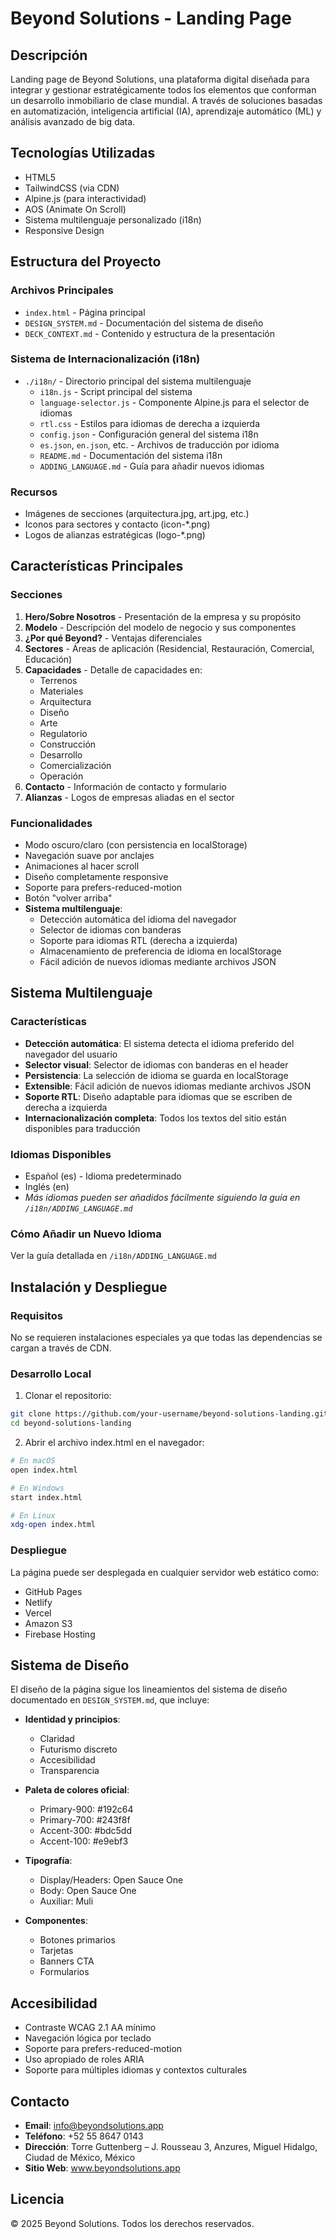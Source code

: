 # Beyond Solutions - Landing Page

## Descripción
Landing page de Beyond Solutions, una plataforma digital diseñada para integrar y gestionar estratégicamente todos los elementos que conforman un desarrollo inmobiliario de clase mundial. A través de soluciones basadas en automatización, inteligencia artificial (IA), aprendizaje automático (ML) y análisis avanzado de big data.

## Tecnologías Utilizadas
- HTML5
- TailwindCSS (via CDN)
- Alpine.js (para interactividad)
- AOS (Animate On Scroll)
- Sistema multilenguaje personalizado (i18n)
- Responsive Design

## Estructura del Proyecto

### Archivos Principales
- `index.html` - Página principal
- `DESIGN_SYSTEM.md` - Documentación del sistema de diseño
- `DECK_CONTEXT.md` - Contenido y estructura de la presentación

### Sistema de Internacionalización (i18n)
- `./i18n/` - Directorio principal del sistema multilenguaje
  - `i18n.js` - Script principal del sistema
  - `language-selector.js` - Componente Alpine.js para el selector de idiomas
  - `rtl.css` - Estilos para idiomas de derecha a izquierda
  - `config.json` - Configuración general del sistema i18n
  - `es.json`, `en.json`, etc. - Archivos de traducción por idioma
  - `README.md` - Documentación del sistema i18n
  - `ADDING_LANGUAGE.md` - Guía para añadir nuevos idiomas

### Recursos
- Imágenes de secciones (arquitectura.jpg, art.jpg, etc.)
- Iconos para sectores y contacto (icon-*.png)
- Logos de alianzas estratégicas (logo-*.png)

## Características Principales

### Secciones
1. **Hero/Sobre Nosotros** - Presentación de la empresa y su propósito
2. **Modelo** - Descripción del modelo de negocio y sus componentes
3. **¿Por qué Beyond?** - Ventajas diferenciales
4. **Sectores** - Áreas de aplicación (Residencial, Restauración, Comercial, Educación)
5. **Capacidades** - Detalle de capacidades en:
   - Terrenos
   - Materiales
   - Arquitectura
   - Diseño
   - Arte
   - Regulatorio
   - Construcción
   - Desarrollo
   - Comercialización
   - Operación
6. **Contacto** - Información de contacto y formulario
7. **Alianzas** - Logos de empresas aliadas en el sector

### Funcionalidades
- Modo oscuro/claro (con persistencia en localStorage)
- Navegación suave por anclajes
- Animaciones al hacer scroll
- Diseño completamente responsive
- Soporte para prefers-reduced-motion
- Botón "volver arriba"
- **Sistema multilenguaje**:
  - Detección automática del idioma del navegador
  - Selector de idiomas con banderas
  - Soporte para idiomas RTL (derecha a izquierda)
  - Almacenamiento de preferencia de idioma en localStorage
  - Fácil adición de nuevos idiomas mediante archivos JSON

## Sistema Multilenguaje

### Características
- **Detección automática**: El sistema detecta el idioma preferido del navegador del usuario
- **Selector visual**: Selector de idiomas con banderas en el header
- **Persistencia**: La selección de idioma se guarda en localStorage
- **Extensible**: Fácil adición de nuevos idiomas mediante archivos JSON
- **Soporte RTL**: Diseño adaptable para idiomas que se escriben de derecha a izquierda
- **Internacionalización completa**: Todos los textos del sitio están disponibles para traducción

### Idiomas Disponibles
- Español (es) - Idioma predeterminado
- Inglés (en)
- *Más idiomas pueden ser añadidos fácilmente siguiendo la guía en `/i18n/ADDING_LANGUAGE.md`*

### Cómo Añadir un Nuevo Idioma
Ver la guía detallada en `/i18n/ADDING_LANGUAGE.md`

## Instalación y Despliegue

### Requisitos
No se requieren instalaciones especiales ya que todas las dependencias se cargan a través de CDN.

### Desarrollo Local
1. Clonar el repositorio:
```bash
git clone https://github.com/your-username/beyond-solutions-landing.git
cd beyond-solutions-landing
```

2. Abrir el archivo index.html en el navegador:
```bash
# En macOS
open index.html

# En Windows
start index.html

# En Linux
xdg-open index.html
```

### Despliegue
La página puede ser desplegada en cualquier servidor web estático como:
- GitHub Pages
- Netlify
- Vercel
- Amazon S3
- Firebase Hosting

## Sistema de Diseño
El diseño de la página sigue los lineamientos del sistema de diseño documentado en `DESIGN_SYSTEM.md`, que incluye:

- **Identidad y principios**:
  - Claridad
  - Futurismo discreto
  - Accesibilidad
  - Transparencia

- **Paleta de colores oficial**:
  - Primary-900: #192c64
  - Primary-700: #243f8f
  - Accent-300: #bdc5dd
  - Accent-100: #e9ebf3

- **Tipografía**:
  - Display/Headers: Open Sauce One
  - Body: Open Sauce One
  - Auxiliar: Muli

- **Componentes**:
  - Botones primarios
  - Tarjetas
  - Banners CTA
  - Formularios

## Accesibilidad
- Contraste WCAG 2.1 AA mínimo
- Navegación lógica por teclado
- Soporte para prefers-reduced-motion
- Uso apropiado de roles ARIA
- Soporte para múltiples idiomas y contextos culturales

## Contacto
- **Email**: info@beyondsolutions.app
- **Teléfono**: +52 55 8647 0143
- **Dirección**: Torre Guttenberg – J. Rousseau 3, Anzures, Miguel Hidalgo, Ciudad de México, México
- **Sitio Web**: www.beyondsolutions.app

## Licencia
© 2025 Beyond Solutions. Todos los derechos reservados. 